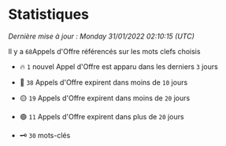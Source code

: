 # Statistiques


_Dernière mise à jour : Monday 31/01/2022 02:10:15 (UTC)_ 

Il y a `68`Appels d'Offre référencés sur les mots clefs choisis

- 🔥 `1` nouvel Appel d'Offre est apparu dans les derniers `3` jours
- 🔴  `38` Appels d'Offre expirent dans moins de `10` jours
- 🟡  `19` Appels d'Offre expirent dans moins de `20` jours
- 🟢  `11` Appels d'Offre expirent dans plus de `20` jours

- 🗝 `30` mots-clés